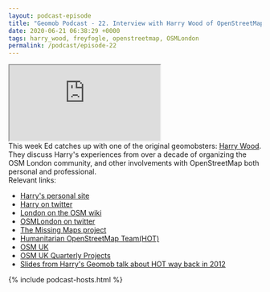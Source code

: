 ```yaml
--- 
layout: podcast-episode
title: "Geomob Podcast - 22. Interview with Harry Wood of OpenStreetMap London"
date: 2020-06-21 06:38:29 +0000
tags: harry_wood, freyfogle, openstreetmap, OSMLondon
permalink: /podcast/episode-22
---
```


<iframe class="castos-iframe-player" src="https://5e2e9055a029d5-78101471.castos.com/player/206313"></iframe>

<div class="pt20">
This week Ed catches up with one of the original geomobsters: <a href="https://twitter.com/harry_wood">Harry Wood</a>. They discuss Harry's experiences from over a decade of organizing the OSM London community, and other involvements with OpenStreetMap both personal and professional.
</div>

<div class="pt20">
  Relevant links:
  <ul>
     <li class="pt10"><a href="http://harrywood.co.uk/">Harry's personal site</a></li>
     <li class="pt10"><a href="https://twitter.com/harry_wood">Harry on twitter</a></li>
     <li class="pt10"><a href="https://wiki.openstreetmap.org/wiki/London">London on the OSM wiki</a></li>
     <li class="pt10"><a href="https://twitter.com/OSMLondon">OSMLondon on twitter</a></li>
     <li class="pt10"><a href="https://www.missingmaps.org">The Missing Maps project</a></li>
     <li class="pt10"><a href="https://www.hotosm.org">Humanitarian OpenStreetMap Team(HOT)</a></li>
     <li class="pt10"><a href="https://osmuk.org/">OSM UK</a></li>
     <li class="pt10"><a href="https://wiki.openstreetmap.org/wiki/UK_Quarterly_Project">OSM UK Quarterly Projects</a></li>
     <li class="pt10"><a href="https://harrywood.co.uk/blog/2012/05/22/hot-geomob/">Slides from Harry's Geomob talk about HOT way back in 2012</a></li>
  </ul>
</div>

{% include podcast-hosts.html %}











